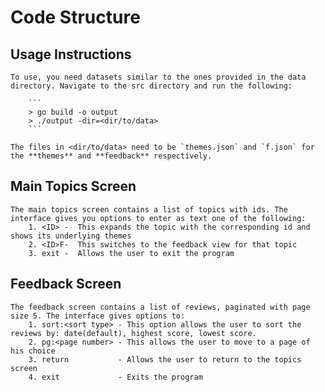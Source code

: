 # Code Structure

## Usage Instructions
    To use, you need datasets similar to the ones provided in the data directory. Navigate to the src directory and run the following:

        ```
        > go build -o output
        > ./output -dir=<dir/to/data>
        ```
    
    The files in <dir/to/data> need to be `themes.json` and `f.json` for the **themes** and **feedback** respectively.

## Main Topics Screen
    The main topics screen contains a list of topics with ids. The interface gives you options to enter as text one of the following:
        1. <ID> -  This expands the topic with the corresponding id and shows its underlying themes
        2. <ID>F-  This switches to the feedback view for that topic
        3. exit -  Allows the user to exit the program

## Feedback Screen
    The feedback screen contains a list of reviews, paginated with page size 5. The interface gives options to:
        1. sort:<sort type> - This option allows the user to sort the reviews by: date(default), highest score, lowest score.
        2. pg:<page number> - This allows the user to move to a page of his choice
        3. return           - Allows the user to return to the topics screen
        4. exit             - Exits the program
